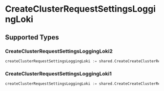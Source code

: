 # CreateClusterRequestSettingsLoggingLoki


## Supported Types

### CreateClusterRequestSettingsLoggingLoki2

```go
createClusterRequestSettingsLoggingLoki := shared.CreateCreateClusterRequestSettingsLoggingLokiCreateClusterRequestSettingsLoggingLoki2(shared.CreateClusterRequestSettingsLoggingLoki2{/* values here */})
```

### CreateClusterRequestSettingsLoggingLoki1

```go
createClusterRequestSettingsLoggingLoki := shared.CreateCreateClusterRequestSettingsLoggingLokiCreateClusterRequestSettingsLoggingLoki1(shared.CreateClusterRequestSettingsLoggingLoki1{/* values here */})
```

